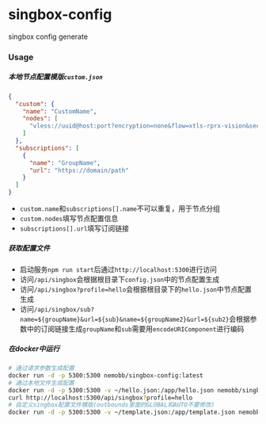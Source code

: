 # singbox-config
singbox config generate

### Usage

##### 本地节点配置模版`custom.json`

```json
{
  "custom": {
    "name": "CustomName",
    "nodes": [
      "vless://uuid@host:port?encryption=none&flow=xtls-rprx-vision&security=tls&sni=sni&fp=chrome&type=tcp&headerType=none#Remark"
    ]
  },
  "subscriptions": [
    {
      "name": "GroupName",
      "url": "https://domain/path"
    }
  ]
}
```
* `custom.name`和`subscriptions[].name`不可以重复，用于节点分组
* `custom.nodes`填写节点配置信息
* `subscriptions[].url`填写订阅链接

##### 获取配置文件

* 启动服务`npm run start`后通过`http://localhost:5300`进行访问
* 访问`/api/singbox`会根据根目录下`config.json`中的节点配置生成
* 访问`/api/singbox?profile=hello`会根据根目录下的`hello.json`中节点配置生成
* 访问`/api/singbox/sub?name=${groupName}&url=${sub}&name=${groupName2}&url=${sub2}`会根据参数中的订阅链接生成`groupName`和`sub`需要用`encodeURIComponent`进行编码

##### 在docker中运行
```bash
# 通过请求参数生成配置
docker run -d -p 5300:5300 nemobb/singbox-config:latest
# 通过本地文件生成配置
docker run -d -p 5300:5300 -v ~/hello.json:/app/hello.json nemobb/singbox-config:latest
curl http://localhost:5300/api/singbox?profile=hello
# 自定义singbox配置文件模版(outbounds里面的GLOBAL和AUTO不要修改)
docker run -d -p 5300:5300 -v ~/template.json:/app/template.json nemobb/singbox-config:latest
```
